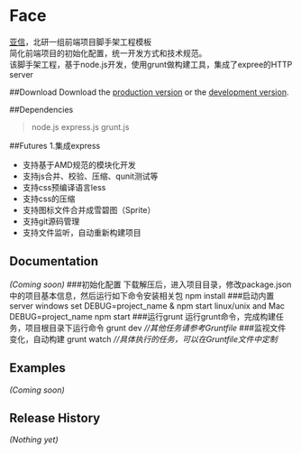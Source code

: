 Face
===
[亚信](http://www.asiainfo.com)，北研一组前端项目脚手架工程模板  
简化前端项目的初始化配置，统一开发方式和技术规范。  
该脚手架工程，基于node.js开发，使用grunt做构建工具，集成了expree的HTTP server

##Download
Download the [production version][min] or the [development version][max].

[min]: https://raw.github.com/wu/face/master/dist/face.min.js
[max]: https://raw.github.com/wu/face/master/dist/face.js

##Dependencies
> node.js
> express.js
> grunt.js

##Futures
1.集成express
* 支持基于AMD规范的模块化开发
* 支持js合并、校验、压缩、qunit测试等
* 支持css预编译语言less
* 支持css的压缩
* 支持图标文件合并成雪碧图（Sprite）
* 支持git源码管理
* 支持文件监听，自动重新构建项目


## Documentation
_(Coming soon)_
###初始化配置
下载解压后，进入项目目录，修改package.json中的项目基本信息，然后运行如下命令安装相关包
  npm install
###启动内置server
windows
  set DEBUG=project_name & npm start
linux/unix and Mac
  DEBUG=project_name npm start
###运行grunt
运行grunt命令，完成构建任务，项目根目录下运行命令
  grunt dev *//其他任务请参考Gruntfile*
###监视文件变化，自动构建
  grunt watch *//具体执行的任务，可以在Gruntfile文件中定制*

## Examples
_(Coming soon)_

## Release History
_(Nothing yet)_
